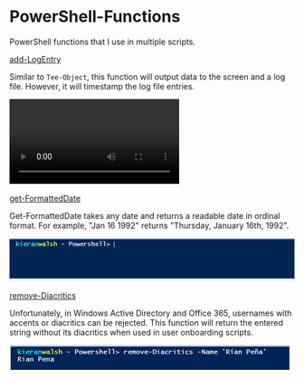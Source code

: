 
# PowerShell-Functions
PowerShell functions that I use in multiple scripts.

[add-LogEntry](https://github.com/kieranwalsh/PowerShell-Functions/blob/main/add-LogEntry.ps1)

Similar to `Tee-Object`, this function will output data to the screen and a log file. However, it will timestamp the log file entries.

![MP4 of add-LogEntry in action](https://user-images.githubusercontent.com/623629/116894287-c8f3f580-ac29-11eb-9c0b-23785811c9a7.mp4)

[get-FormattedDate](https://github.com/kieranwalsh/PowerShell-Functions/blob/main/get-FormattedDate.ps1)

Get-FormattedDate takes any date and returns a readable date in ordinal format. For example, "Jan 16 1992" returns "Thursday, January 16th, 1992".

![Gif of get-FormattedDate in action](https://github.com/kieranwalsh/img/blob/main/get-FormattedDate.gif)


[remove-Diacritics](https://github.com/kieranwalsh/PowerShell-Functions/blob/main/remove-Diacritics.ps1)

Unfortunately, in Windows Active Directory and Office 365, usernames with accents or diacritics can be rejected. This function will return the entered string without its diacritics when used in user onboarding scripts.

![Image showing remove-Diacritics string discritics from an entered username](https://github.com/kieranwalsh/img/blob/main/remove-Diacritics.png)
